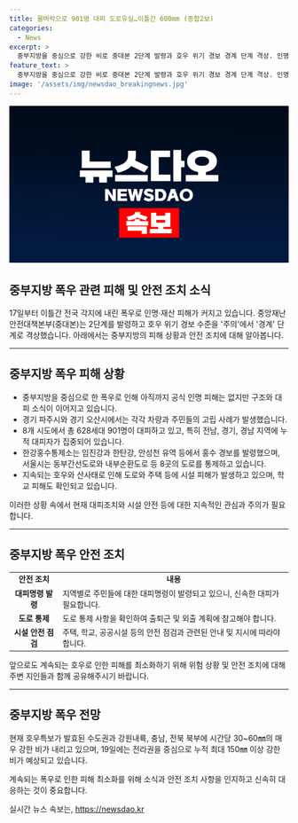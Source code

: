 ```yaml
---
title: 물벼락으로 901명 대피 도로유실…이틀간 600mm (종합2보)
categories:
  - News
excerpt: >
  중부지방을 중심으로 강한 비로 중대본 2단계 발령과 호우 위기 경보 경계 단계 격상. 인명·재산 피해 증가. 호우에 따른 하천 범람 우려로 구조와 대피 소식이 이어지고, 많은 인명 구조, 대피 명령 발령. 시설 피해 발생으로 대규모 교통 마비와 출근길 불편 등 영향 확대. 수도권과 강원내륙, 충남, 전북 북부에 매우 강한 비가 지속되며, 19일에는 전라권을 중심으로 강한 비가 예상됨.
feature_text: >
  중부지방을 중심으로 강한 비로 중대본 2단계 발령과 호우 위기 경보 경계 단계 격상. 인명·재산 피해 증가. 호우에 따른 하천 범람 우려로 구조와 대피 소식이 이어지고, 많은 인명 구조, 대피 명령 발령. 시설 피해 발생으로 대규모 교통 마비와 출근길 불편 등 영향 확대. 수도권과 강원내륙, 충남, 전북 북부에 매우 강한 비가 지속되며, 19일에는 전라권을 중심으로 강한 비가 예상됨.
image: '/assets/img/newsdao_breakingnews.jpg'
---
```


<p><img src="/assets/img/newsdao_breakingnews.jpg" alt="firstkoreanews 속보" /></p>

<h2 data-ke-size="size26">중부지방 폭우 관련 피해 및 안전 조치 소식</h2>

<p data-ke-size="size16">17일부터 이틀간 전국 각지에 내린 폭우로 인명·재산 피해가 커지고 있습니다. 중앙재난안전대책본부(중대본)는 2단계를 발령하고 호우 위기 경보 수준을 '주의'에서 '경계' 단계로 격상했습니다. 아래에서는 중부지방의 피해 상황과 안전 조치에 대해 알아봅니다.</p>

<hr>

<h2 data-ke-size="size24">중부지방 폭우 피해 상황</h2>

<ul>
  <li>중부지방을 중심으로 한 폭우로 인해 아직까지 공식 인명 피해는 없지만 구조와 대피 소식이 이어지고 있습니다.</li>
  <li>경기 파주시와 경기 오산시에서는 각각 차량과 주민들의 고립 사례가 발생했습니다.</li>
  <li>8개 시도에서 총 628세대 901명이 대피하고 있고, 특히 전남, 경기, 경남 지역에 누적 대피자가 집중되어 있습니다.</li>
  <li>한강홍수통제소는 임진강과 한탄강, 안성천 유역 등에서 홍수 경보를 발령했으며, 서울시는 동부간선도로와 내부순환도로 등 8곳의 도로를 통제하고 있습니다.</li>
  <li>지속되는 호우와 산사태로 인해 도로와 주택 등에 시설 피해가 발생하고 있으며, 학교 피해도 확인되고 있습니다.</li>
</ul>

<p data-ke-size="size16">이러한 상황 속에서 현재 대피조치와 시설 안전 등에 대한 지속적인 관심과 주의가 필요합니다.</p>

<hr>

<h2 data-ke-size="size24">중부지방 폭우 안전 조치</h2>

<table>
  <tr>
    <td style="text-align: center; height: 17px;"><b>안전 조치</b></td>
    <td style="text-align: center; height: 17px;"><b>내용</b></td>
  </tr>
  <tr>
    <td style="text-align: center; height: 17px;"><b>대피명령 발령</b></td>
    <td>지역별로 주민들에 대한 대피명령이 발령되고 있으니, 신속한 대피가 필요합니다.</td>
  </tr>
  <tr>
    <td style="text-align: center; height: 17px;"><b>도로 통제</b></td>
    <td>도로 통제 사항을 확인하여 출퇴근 및 외출 계획에 참고해야 합니다.</td>
  </tr>
  <tr>
    <td style="text-align: center; height: 17px;"><b>시설 안전 점검</b></td>
    <td>주택, 학교, 공공시설 등의 안전 점검과 관련된 안내 및 지시에 따라야 합니다.</td>
  </tr>
</table>

<p data-ke-size="size16">앞으로도 계속되는 호우로 인한 피해를 최소화하기 위해 위험 상황 및 안전 조치에 대해 주변 지인들과 함께 공유해주시기 바랍니다.</p>

<hr>

<h2 data-ke-size="size24">중부지방 폭우 전망</h2>

<p data-ke-size="size16">현재 호우특보가 발효된 수도권과 강원내륙, 충남, 전북 북부에 시간당 30~60㎜의 매우 강한 비가 내리고 있으며, 19일에는 전라권을 중심으로 누적 최대 150㎜ 이상 강한 비가 예상되고 있습니다.</p>

<p data-ke-size="size16">계속되는 폭우로 인한 피해 최소화를 위해 소식과 안전 조치 사항을 인지하고 신속히 대응하는 것이 중요합니다.</p>
실시간 뉴스 속보는, <a href="https://newsdao.kr" rel="dofollow">https://newsdao.kr</a>


